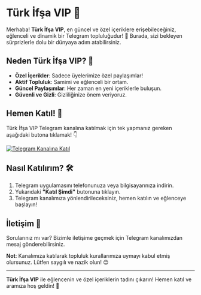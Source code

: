 # Türk İfşa VIP 🌟

Merhaba! **Türk İfşa VIP**, en güncel ve özel içeriklere erişebileceğiniz, eğlenceli ve dinamik bir Telegram topluluğudur! 🚀 Burada, sizi bekleyen sürprizlerle dolu bir dünyaya adım atabilirsiniz. 

## Neden Türk İfşa VIP? 🤔
- **Özel İçerikler**: Sadece üyelerimize özel paylaşımlar!
- **Aktif Topluluk**: Samimi ve eğlenceli bir ortam.
- **Güncel Paylaşımlar**: Her zaman en yeni içeriklerle buluşun.
- **Güvenli ve Gizli**: Gizliliğinize önem veriyoruz.

## Hemen Katıl! 📲
Türk İfşa VIP Telegram kanalına katılmak için tek yapmanız gereken aşağıdaki butona tıklamak! 👇

[![Telegram Kanalına Katıl](https://img.shields.io/badge/Telegram-Katıl%20Şimdi-blue?logo=telegram&style=for-the-badge)](https://t.me/+q8FmPRHp83RjNTI1)

## Nasıl Katılırım? 🛠️
1. Telegram uygulamasını telefonunuza veya bilgisayarınıza indirin.
2. Yukarıdaki **"Katıl Şimdi"** butonuna tıklayın.
3. Telegram kanalımıza yönlendirileceksiniz, hemen katılın ve eğlenceye başlayın!

## İletişim 📩
Sorularınız mı var? Bizimle iletişime geçmek için Telegram kanalımızdan mesaj gönderebilirsiniz. 

**Not**: Kanalımıza katılarak topluluk kurallarımıza uymayı kabul etmiş olursunuz. Lütfen saygılı ve nazik olun! 😊

---

**Türk İfşa VIP** ile eğlencenin ve özel içeriklerin tadını çıkarın! Hemen katıl ve aramıza hoş geldin! 🎉


